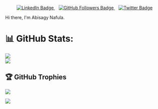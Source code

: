 <p align="center">
    <a href="https://www.linkedin.com/in/abisagy-nafula-368434215/">
        <img src="https://img.shields.io/badge/-LinkedIn-blue?style=flat-square&logo=Linkedin&logoColor=white" alt="LinkedIn Badge">
    </a>
    &nbsp;&nbsp;
    <a href="https://github.com/Abisakyn">
        <img src="https://img.shields.io/github/followers/Abisakyn?label=Follow&style=social" alt="GitHub Followers Badge">
    </a>
    &nbsp;&nbsp;
    <a href="https://x.com/abisaky36">
        <img src="https://img.shields.io/badge/-@abisaky36-1ca0f1?style=flat-square&logo=twitter&logoColor=white" alt="Twitter Badge">
    </a>


</p>


Hi there, I'm Abisagy Nafula. <br/>

# 📊 GitHub Stats:
![](https://github-readme-stats.vercel.app/api?username=Abisakyn&theme=dark&hide_border=false&include_all_commits=false&count_private=false)<br/>
![](https://github-readme-stats.vercel.app/api/top-langs/?username=Abisakyn&theme=dark&hide_border=false&include_all_commits=false&count_private=false&layout=compact)

## 🏆 GitHub Trophies
![](https://github-profile-trophy.vercel.app/?username=Abisakyn&theme=radical&no-frame=false&no-bg=true&margin-w=4)


<a href="https://visitcount.itsvg.in">
  <img src="https://visitcount.itsvg.in/api?id=abisakyn&label=Profile%20Views&color=10&icon=6&pretty=false" />
</a>
